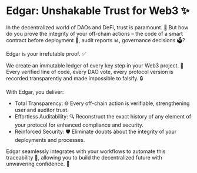 # Edgar: Unshakable Trust for Web3 ✨

In the decentralized world of DAOs and DeFi, trust is paramount. 🤝 But how do you prove the integrity of your off-chain actions – the code of a smart contract before deployment 📜, audit reports 📊, governance decisions 🗳️?

Edgar is your irrefutable proof. ✅

We create an immutable ledger of every key step in your Web3 project. 🔗 Every verified line of code, every DAO vote, every protocol version is recorded transparently and made impossible to falsify. 🔒

With Edgar, you deliver:

- Total Transparency: 🌐 Every off-chain action is verifiable, strengthening user and auditor trust.
- Effortless Auditability: 🔍 Reconstruct the exact history of any element of your protocol for enhanced compliance and security.
- Reinforced Security: 🛡️ Eliminate doubts about the integrity of your deployments and processes.
  
Edgar seamlessly integrates with your workflows to automate this traceability 🤖, allowing you to build the decentralized future with unwavering confidence. 🚀

